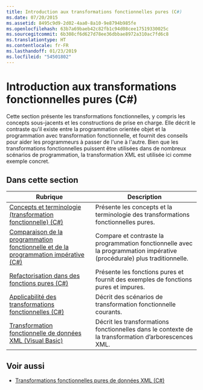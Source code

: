 ```yaml
---
title: Introduction aux transformations fonctionnelles pures (C#)
ms.date: 07/20/2015
ms.assetid: 8495c9d9-2d02-4aa0-8a10-9e8794b985fe
ms.openlocfilehash: 63b7a69baeb42c82fb1c94d08cee17519330025c
ms.sourcegitcommit: 6b308cf6d627d78ee36dbbae8972a310ac7fd6c8
ms.translationtype: HT
ms.contentlocale: fr-FR
ms.lasthandoff: 01/23/2019
ms.locfileid: "54501802"
---
```

# <a name="introduction-to-pure-functional-transformations-c"></a>Introduction aux transformations fonctionnelles pures (C#)
Cette section présente les transformations fonctionnelles, y compris les concepts sous-jacents et les constructions de prise en charge. Elle décrit le contraste qu'il existe entre la programmation orientée objet et la programmation avec transformation fonctionnelle, et fournit des conseils pour aider les programmeurs à passer de l'une à l'autre. Bien que les transformations fonctionnelles puissent être utilisées dans de nombreux scénarios de programmation, la transformation XML est utilisée ici comme exemple concret.  
  
## <a name="in-this-section"></a>Dans cette section  
  
|Rubrique|Description|  
|-----------|-----------------|  
|[Concepts et terminologie (transformation fonctionnelle) (C#)](../../../../csharp/programming-guide/concepts/linq/concepts-and-terminology-functional-transformation.md)|Présente les concepts et la terminologie des transformations fonctionnelles pures.|  
|[Comparaison de la programmation fonctionnelle et de la programmation impérative (C#)](../../../../csharp/programming-guide/concepts/linq/functional-programming-vs-imperative-programming.md)|Compare et contraste la programmation fonctionnelle avec la programmation impérative (procédurale) plus traditionnelle.|  
|[Refactorisation dans des fonctions pures (C#)](../../../../csharp/programming-guide/concepts/linq/refactoring-into-pure-functions.md)|Présente les fonctions pures et fournit des exemples de fonctions pures et impures.|  
|[Applicabilité des transformations fonctionnelles (C#)](../../../../csharp/programming-guide/concepts/linq/applicability-of-functional-transformation.md)|Décrit des scénarios de transformation fonctionnelle courants.|  
|[Transformation fonctionnelle de données XML (Visual Basic)](../../../../visual-basic/programming-guide/concepts/linq/functional-transformation-of-xml.md)|Décrit les transformations fonctionnelles dans le contexte de la transformation d’arborescences XML.|  
  
## <a name="see-also"></a>Voir aussi

- [Transformations fonctionnelles pures de données XML (C#)](../../../../csharp/programming-guide/concepts/linq/pure-functional-transformations-of-xml.md)
